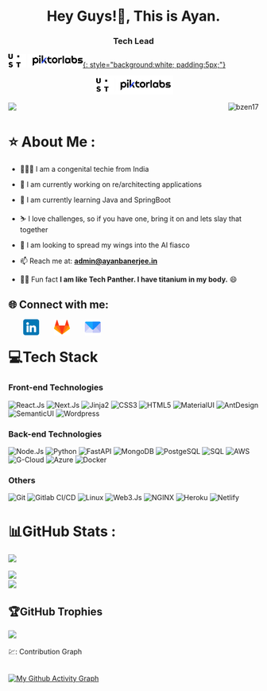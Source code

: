 <h1 align="center">Hey Guys!👋, This is Ayan.</h1>

<h3 align="center">Tech Lead</h3>

[![ust](src/ust-piktorlabs.png){: style="background:white; padding:5px;"}](https://www.ust.com/)

<p align="center">
    <a href="https://www.ust.com/" target="_blank"><img alt="bzen17 | UST" style="background:white; padding:5px" src="./src/ust-piktorlabs.png" /></a>
</p>

<p>
<a href="https://ayanbanerjee.in/" target="_blank"><img src="https://img.shields.io/badge/Link%20to%20my%20website-1572B6.svg?style=plastic&logo=wordpress&logoColor=white&logoWidth=25"></a>
<img align="right" src="https://visitcount.itsvg.in/api?id=bzen17&label=Profile%20Views&icon=0&pretty=true" alt="bzen17" />
</p>

# ⭐️ About Me :

- 👨🏻‍💻 I am a congenital techie from India

- 🔭 I am currently working on re/architecting applications

- 🌱 I am currently learning Java and SpringBoot

- ⛷️ I love challenges, so if you have one, bring it on and lets slay that together

- 🤔 I am looking to spread my wings into the AI fiasco

- 📫 Reach me at: **admin@ayanbanerjee.in**

- 🥷🏻 Fun fact **I am like Tech Panther. I have titanium in my body.** 😄

<!-- linkedin , hackerrank, gmail, twitter -->
## 🌐 Connect with me:

<p>
    <a href="https://www.linkedin.com/in/ayanbanerjee1795/" target="_blank"><img align="left" style="padding: 0 30px" alt="bzen17 | LinkedIn" width='32px' src="./src/linkedin.png" /></a>
    <a href="https://gitlab.com/abanerjee95" target="_blank"><img align="left" style="padding-right: 30px" alt="bzen17 | Gmail" width='32px'   src="./src/gitlab.png" /></a>
    <a href="mailto:admin@ayanbanerjee.in" target="_blank"><img align="left" alt="bzen17 | Gmail" width='32px'  src="./src/email.png" /></a>
</p>
<br/>

<!-- **Language and tools to be added** -->
# 💻Tech Stack

### Front-end Technologies

![React.Js](https://img.shields.io/badge/react-%2320232a.svg?style=for-the-badge&logo=react&logoColor=%2361DAFB) ![Next.Js](https://camo.githubusercontent.com/8552f38715af0ea9f364801b055f7a2448812b49075860983d53a81414349623/68747470733a2f2f696d672e736869656c64732e696f2f7374617469632f76313f7374796c653d666f722d7468652d6261646765266d6573736167653d4e6578742e6a7326636f6c6f723d303030303030266c6f676f3d4e6578742e6a73266c6f676f436f6c6f723d464646464646266c6162656c3d) ![Jinja2](https://camo.githubusercontent.com/bf9a5122ae18817a5a34fad613bde9d31a53e1589ae8f960003c13136c59ff96/68747470733a2f2f696d672e736869656c64732e696f2f7374617469632f76313f7374796c653d666f722d7468652d6261646765266d6573736167653d4a696e6a6126636f6c6f723d423431373137266c6f676f3d4a696e6a61266c6f676f436f6c6f723d464646464646266c6162656c3d) ![CSS3](https://img.shields.io/badge/css3-%231572B6.svg?style=for-the-badge&logo=css3&logoColor=white) ![HTML5](https://img.shields.io/badge/html5-%23E34F26.svg?style=for-the-badge&logo=html5&logoColor=white) ![MaterialUI](https://camo.githubusercontent.com/208852c2348eb4c34115c18e7bc1364ef7ccc88a76a8e659a7ba13c4da7318c0/68747470733a2f2f696d672e736869656c64732e696f2f7374617469632f76313f7374796c653d666f722d7468652d6261646765266d6573736167653d4d554926636f6c6f723d303037464646266c6f676f3d4d5549266c6f676f436f6c6f723d464646464646266c6162656c3d) ![AntDesign](https://camo.githubusercontent.com/76fa5b4a133cbdb18f84d657c49da555a7991c9f103e8c8a2d59c2fadd37ecfd/68747470733a2f2f696d672e736869656c64732e696f2f7374617469632f76313f7374796c653d666f722d7468652d6261646765266d6573736167653d416e742b44657369676e26636f6c6f723d303137304645266c6f676f3d416e742b44657369676e266c6f676f436f6c6f723d464646464646266c6162656c3d) ![SemanticUI](https://camo.githubusercontent.com/941bd1305b58488850d10e66b2bb31193e1496c16e738dcff6c95297e5fef2bc/68747470733a2f2f696d672e736869656c64732e696f2f7374617469632f76313f7374796c653d666f722d7468652d6261646765266d6573736167653d53656d616e7469632b55492b526561637426636f6c6f723d323232323232266c6f676f3d53656d616e7469632b55492b5265616374266c6f676f436f6c6f723d333542444232266c6162656c3d) ![Wordpress](https://camo.githubusercontent.com/2943f0d0ea94547e106bc8d4f6208186d826c30ce4526b1d617b3ba5482ec38f/68747470733a2f2f696d672e736869656c64732e696f2f7374617469632f76313f7374796c653d666f722d7468652d6261646765266d6573736167653d576f7264507265737326636f6c6f723d323137353942266c6f676f3d576f72645072657373266c6f676f436f6c6f723d464646464646266c6162656c3d)


### Back-end Technologies

![Node.Js](https://camo.githubusercontent.com/faec9d89bd2c7d47b91d988dcd0f27011c27e8191d45836cfa36bf2b3c2a92bd/68747470733a2f2f696d672e736869656c64732e696f2f7374617469632f76313f7374796c653d666f722d7468652d6261646765266d6573736167653d4e6f64652e6a7326636f6c6f723d333339393333266c6f676f3d4e6f64652e6a73266c6f676f436f6c6f723d464646464646266c6162656c3d)  ![Python](https://camo.githubusercontent.com/3df944c2b99f86f1361df72285183e890f11c52d36dfcd3c2844c6823c823fc1/68747470733a2f2f696d672e736869656c64732e696f2f7374617469632f76313f7374796c653d666f722d7468652d6261646765266d6573736167653d507974686f6e26636f6c6f723d333737364142266c6f676f3d507974686f6e266c6f676f436f6c6f723d464646464646266c6162656c3d) ![FastAPI](https://camo.githubusercontent.com/81b1b79330b1154fc0743b25327cbfd6282a7bf37e8d0b48278dc57528b2517c/68747470733a2f2f696d672e736869656c64732e696f2f7374617469632f76313f7374796c653d666f722d7468652d6261646765266d6573736167653d4661737441504926636f6c6f723d303039363838266c6f676f3d46617374415049266c6f676f436f6c6f723d464646464646266c6162656c3d) ![MongoDB](https://camo.githubusercontent.com/eb3676422a9e186ce18237e6c1ffee703068f7850c2a513b9a261f33ee335ed6/68747470733a2f2f696d672e736869656c64732e696f2f7374617469632f76313f7374796c653d666f722d7468652d6261646765266d6573736167653d4d6f6e676f444226636f6c6f723d343741323438266c6f676f3d4d6f6e676f4442266c6f676f436f6c6f723d464646464646266c6162656c3d) ![PostgeSQL](https://camo.githubusercontent.com/95a15266c9b093e9070410fa62c8dcba6611e79edd738e0ded7ec5b52541d6c4/68747470733a2f2f696d672e736869656c64732e696f2f7374617469632f76313f7374796c653d666f722d7468652d6261646765266d6573736167653d506f737467726553514c26636f6c6f723d343136394531266c6f676f3d506f737467726553514c266c6f676f436f6c6f723d464646464646266c6162656c3d) ![SQL](https://camo.githubusercontent.com/539a184961e9ab46a914b3a57718cd52f9a122ffb33a0bcaaa92484add20ba72/68747470733a2f2f696d672e736869656c64732e696f2f7374617469632f76313f7374796c653d666f722d7468652d6261646765266d6573736167653d4d7953514c26636f6c6f723d343437394131266c6f676f3d4d7953514c266c6f676f436f6c6f723d464646464646266c6162656c3d) ![AWS](https://camo.githubusercontent.com/80d308b575eba9b5e7c5743493566354071b3b2324f406d6998eb498207415c3/68747470733a2f2f696d672e736869656c64732e696f2f7374617469632f76313f7374796c653d666f722d7468652d6261646765266d6573736167653d416d617a6f6e2b41575326636f6c6f723d323332463345266c6f676f3d416d617a6f6e2b415753266c6f676f436f6c6f723d464646464646266c6162656c3d) ![G-Cloud](https://camo.githubusercontent.com/7eb3443035a187e4e48a7498f279dcdc97dd1ddee95e5d515309943bdb14f98f/68747470733a2f2f696d672e736869656c64732e696f2f7374617469632f76313f7374796c653d666f722d7468652d6261646765266d6573736167653d476f6f676c652b436c6f756426636f6c6f723d343238354634266c6f676f3d476f6f676c652b436c6f7564266c6f676f436f6c6f723d464646464646266c6162656c3d) ![Azure](https://camo.githubusercontent.com/0e86f1762fab93430da0825c20352b3cb424a65f9daa1a6073e3022a94c6dbef/68747470733a2f2f696d672e736869656c64732e696f2f7374617469632f76313f7374796c653d666f722d7468652d6261646765266d6573736167653d4d6963726f736f66742b417a75726526636f6c6f723d303037384434266c6f676f3d4d6963726f736f66742b417a757265266c6f676f436f6c6f723d464646464646266c6162656c3d) ![Docker](https://camo.githubusercontent.com/4ec342876a40b53ffc6230a41196528690f9f42b1098fd354df46c649720b4c6/68747470733a2f2f696d672e736869656c64732e696f2f7374617469632f76313f7374796c653d666f722d7468652d6261646765266d6573736167653d446f636b657226636f6c6f723d323439364544266c6f676f3d446f636b6572266c6f676f436f6c6f723d464646464646266c6162656c3d)

### Others

![Git](https://camo.githubusercontent.com/42acc7ee3a18313a065e672e0835729edf3361dedb045d6c3cf8821fe30a1c2d/68747470733a2f2f696d672e736869656c64732e696f2f7374617469632f76313f7374796c653d666f722d7468652d6261646765266d6573736167653d47697426636f6c6f723d463035303332266c6f676f3d476974266c6f676f436f6c6f723d464646464646266c6162656c3d) ![Gitlab CI/CD](https://img.shields.io/badge/gitlab%20ci%2Fcd-%23E34F26.svg?style=for-the-badge&logo=gitlab&logoColor=white) ![Linux](https://camo.githubusercontent.com/137ec190ec7cf120cd4184f04474d452f6d475575dfc7fdf79fc1ed51022857c/68747470733a2f2f696d672e736869656c64732e696f2f7374617469632f76313f7374796c653d666f722d7468652d6261646765266d6573736167653d4c696e757826636f6c6f723d323232323232266c6f676f3d4c696e7578266c6f676f436f6c6f723d464343363234266c6162656c3d) ![Web3.Js](https://camo.githubusercontent.com/dac019950eef8d01273165bad0311438bbb0d69f649715ac7720860399db50a4/68747470733a2f2f696d672e736869656c64732e696f2f7374617469632f76313f7374796c653d666f722d7468652d6261646765266d6573736167653d576562332e6a7326636f6c6f723d463136383232266c6f676f3d576562332e6a73266c6f676f436f6c6f723d464646464646266c6162656c3d) ![NGINX](https://camo.githubusercontent.com/a48abfcc6894d90cbe2fa4c9ae464617287749d48b3de47a9d0a5d07551d37a2/68747470733a2f2f696d672e736869656c64732e696f2f7374617469632f76313f7374796c653d666f722d7468652d6261646765266d6573736167653d4e47494e5826636f6c6f723d303039363339266c6f676f3d4e47494e58266c6f676f436f6c6f723d464646464646266c6162656c3d) ![Heroku](https://img.shields.io/badge/heroku-%23430098.svg?style=for-the-badge&logo=heroku&logoColor=white) ![Netlify](https://img.shields.io/badge/netlify-%23000000.svg?style=for-the-badge&logo=netlify&logoColor=#00C7B7)



# 📊GitHub Stats :
![](https://github-readme-stats.vercel.app/api?username=bzen17&&show_icons=true&title_color=ffffff&icon_color=bb2acf&text_color=daf7dc&bg_color=151515&theme=radical&hide_border=false&include_all_commits=true)<br/>
<!-- ![](https://github-readme-stats.vercel.app/api?username=bzen17&theme=radical&hide_border=false&include_all_commits=true&count_private=true)<br/> -->
![](https://github-readme-streak-stats.herokuapp.com/?user=bzen17&theme=radical&hide_border=false)<br/>
![](https://github-readme-stats.vercel.app/api/top-langs/?username=bzen17&theme=radical&hide_border=false&include_all_commits=true&count_private=true&layout=compact)

## 🏆GitHub Trophies
![](https://github-profile-trophy.vercel.app/?username=bzen17&theme=juicyfresh&no-bg=false&margin-w=4,&rank=SECRET,SSS,SS,S,AAA,AA,A,B,C)


<!-- <img src="https://github-readme-stats.vercel.app/api?username=bzen17&&show_icons=true&title_color=ffffff&icon_color=bb2acf&text_color=daf7dc&bg_color=151515">

<!--<div align="center">-->
 <!-- <div> <img src="https://github-readme-streak-stats.herokuapp.com/?user=bzen17&%22" alt="Shivangi" /></div>

<img src="https://github-readme-stats.vercel.app/api/top-langs/?username=bzen17&layout=compact&hide_border=false&title_color=ffffff&text_color=daf7dc&icon_color=bb2acf&bg_color=191919"> --> 

<!-- Contribution graph --->
<summary>💹: Contribution Graph </summary>
<br/>

[![My Github Activity Graph](https://github-readme-activity-graph.cyclic.app/graph?username=bzen17&custom_title=My%20GitHub%20Activity%20Graph&bg_color=000000&color=0079fa&line=2100fa&point=0079fa&area=true&hide_border=true)](https://github.com/ashutosh00710/github-readme-activity-graph)